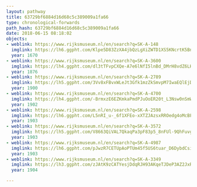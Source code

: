 ```yaml
---
layout: pathway
title: 63729bf6884d16d68c5c389009a1fa66
type: chronological-forwards
path_hash: 63729bf6884d16d68c5c389009a1fa66
date: 2018-06-15 08:18:02
objects:
- weblink: https://www.rijksmuseum.nl/en/search?q=SK-A-148
  imglink: https://lh6.ggpht.com/Klpe5D83ZzXA4jbQzLgXiZWTD1XS5KNcrtK5Bnx2kn-k2maHAumPTvAaSvHs1B8k4PfFUIKB2poDHLTvY5QyJ7y6Ow=s200
  year: 1670
- weblink: https://www.rijksmuseum.nl/en/search?q=SK-A-3600
  imglink: https://lh4.ggpht.com/dl3tTFvpCXQe-A7e6lNfI5lnBd_DMrH8vdZ6LHo3L_vZ3ESe-BH9zIdXy_qeu6R9-1mE4fDz2iQm8QD4BbcH_7nUj6yE=s200
  year: 1876
- weblink: https://www.rijksmuseum.nl/en/search?q=SK-A-2789
  imglink: https://lh5.ggpht.com/3Vv8xFBvxWLeJt3Gfk1mzZkSmvpM7IwaEQlEjDLAgSvx9Off4EXNSxQu7cxpOZjyKEy9_2vkhqD76j86TpbrnOWgiJo=s200
  year: 1900
- weblink: https://www.rijksmuseum.nl/en/search?q=SK-A-4700
  imglink: https://lh4.ggpht.com/-BrmxzE6EZKmkaPmdPJuOoER20t_L3Nsw0nSmWUjJMiKxQedPdkRU62_j0K4lYPXlz0sdZDPglEx5U15fsXi4Aqph7rE=s200
  year: 1902
- weblink: https://www.rijksmuseum.nl/en/search?q=SK-A-2598
  imglink: https://lh6.ggpht.com/L5nRI_u-_6f1XFEo-xXTZJAzsxRROedg4oMcBFU32ugj5dMREuf9nv0wAYlgGJfp6kJB7KvxLCspbyXGLS0gCIceoFU=s200
  year: 1903
- weblink: https://www.rijksmuseum.nl/en/search?q=SK-A-3572
  imglink: https://lh5.ggpht.com/V8663QiVAL7QkaqPa3pF83p5_8nFUl-9QhFuvgqopi_FXE_Pm7gbcuGkKhRIxtE4efUTVMH5M67sZvnjIvFA66DrVzM=s200
  year: 1903
- weblink: https://www.rijksmuseum.nl/en/search?q=SK-A-4987
  imglink: https://lh6.ggpht.com/pJwzR7CETUpAoPTUm45f5US6tuar_D6DybdCsiYBLf2BEgfnOXzMgYTg4pVtPt7W4axmSTRBxsl9scxmYQzHOzfh0eo=s200
  year: 1903
- weblink: https://www.rijksmuseum.nl/en/search?q=SK-A-3349
  imglink: https://lh3.ggpht.com/zJAtK9zCATYesjDdqRJH93AKqeTJDeP3AZ2JxRTaQy1bUv4SZoLEuLM2Y3VypqiS4SYaphLOhdPbV7J570oO0dGQQVpV=s200
  year: 1904

---
```

